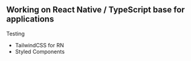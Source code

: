 ## Working on React Native / TypeScript base for applications

Testing

- TailwindCSS for RN
- Styled Components
